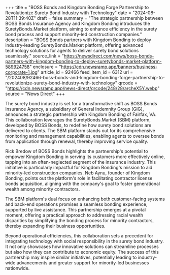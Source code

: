 +++
title = "BOSS Bonds and Kingdom Bonding Forge Partnership to Revolutionize Surety Bond Industry with Technology"
date = "2024-08-28T11:39:40Z"
draft = false
summary = "The strategic partnership between BOSS Bonds Insurance Agency and Kingdom Bonding introduces the SuretyBonds.Market platform, aiming to enhance efficiency in the surety bond process and support minority-led construction companies."
description = "BOSS Bonds partners with Kingdom Bonding to deploy industry-leading SuretyBonds.Market platform, offering advanced technology solutions for agents to deliver surety bond solutions seamlessly."
source_link = "https://newsdirect.com/news/boss-bonds-partners-with-kingdom-bonding-to-deploy-suretybonds-market-platform-589924758"
enclosure = "https://cdn.newsramp.app/banners/business-corporate-1.jpg"
article_id = 92466
feed_item_id = 6312
url = "/202408/92466-boss-bonds-and-kingdom-bonding-forge-partnership-to-revolutionize-surety-bond-industry-with-technology"
qrcode = "https://cdn.newsramp.app/news-direct/qrcode/248/28/archeX5Y.webp"
source = "News Direct"
+++

<p>The surety bond industry is set for a transformative shift as BOSS Bonds Insurance Agency, a subsidiary of General Indemnity Group (GIG), announces a strategic partnership with Kingdom Bonding of Fairfax, VA. This collaboration leverages the SuretyBonds.Market (SBM) platform, developed by BOSS Bonds, to redefine how surety bond solutions are delivered to clients. The SBM platform stands out for its comprehensive monitoring and management capabilities, enabling agents to oversee bonds from application through renewal, thereby improving service quality.</p><p>Rick Bredow of BOSS Bonds highlights the partnership's potential to empower Kingdom Bonding in serving its customers more effectively online, tapping into an often-neglected segment of the insurance industry. This initiative is particularly impactful for Kingdom Bonding's mission to aid minority-led construction companies. Neb Aynu, founder of Kingdom Bonding, points out the platform's role in facilitating contractor license bonds acquisition, aligning with the company's goal to foster generational wealth among minority contractors.</p><p>The SBM platform's dual focus on enhancing both customer-facing systems and back-end operations promises a seamless bonding experience, supported by live assistance. This partnership emerges at a pivotal moment, offering a practical approach to addressing racial wealth disparities by simplifying the bonding process for minority contractors, thereby expanding their business opportunities.</p><p>Beyond operational efficiencies, this collaboration sets a precedent for integrating technology with social responsibility in the surety bond industry. It not only showcases how innovative solutions can streamline processes but also how they can contribute to economic equity. The success of this partnership may inspire similar initiatives, potentially leading to industry-wide advancements and greater support for minority-led businesses nationwide.</p>